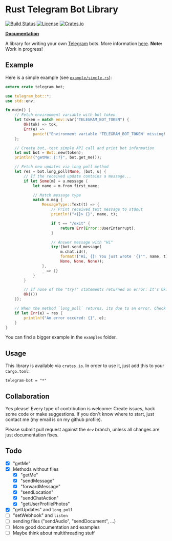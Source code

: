 Rust Telegram Bot Library
=========================
[![Build Status](https://img.shields.io/travis/LukasKalbertodt/telegram-bot.svg)](https://travis-ci.org/LukasKalbertodt/telegram-bot)
[![License](https://img.shields.io/github/license/LukasKalbertodt/telegram-bot.svg)]()
[![Crates.io](https://img.shields.io/crates/v/telegram-bot.svg)](https://crates.io/crates/telegram-bot)

[**Documentation**](https://lukaskalbertodt.github.io/telegram-bot/telegram_bot/)

A library for writing your own [Telegram](https://telegram.org/) bots. More information [here](https://core.telegram.org/bots). **Note:** Work in progress!

## Example
Here is a simple example (see [`example/simple.rs`](https://github.com/LukasKalbertodt/telegram-bot/blob/master/examples/simple.rs)):

``` rust
extern crate telegram_bot;

use telegram_bot::*;
use std::env;

fn main() {
    // Fetch environment variable with bot token
    let token = match env::var("TELEGRAM_BOT_TOKEN") {
        Ok(tok) => tok,
        Err(e) =>
            panic!("Environment variable 'TELEGRAM_BOT_TOKEN' missing! {}", e),
    };

    // Create bot, test simple API call and print bot information
    let mut bot = Bot::new(token);
    println!("getMe: {:?}", bot.get_me());

    // Fetch new updates via long poll method
    let res = bot.long_poll(None, |bot, u| {
        // If the received update contains a message...
        if let Some(m) = u.message {
            let name = m.from.first_name;

            // Match message type
            match m.msg {
                MessageType::Text(t) => {
                    // Print received text message to stdout
                    println!("<{}> {}", name, t);

                    if t == "/exit" {
                        return Err(Error::UserInterrupt);
                    }

                    // Answer message with "Hi"
                    try!(bot.send_message(
                        m.chat.id(),
                        format!("Hi, {}! You just wrote '{}'", name, t),
                        None, None, None));
                },
                _ => {}
            }
        }

        // If none of the "try!" statements returned an error: It's Ok!
        Ok(())
    });

    // When the method `long_poll` returns, its due to an error. Check it here.
    if let Err(e) = res {
        println!("An error occured: {}", e);
    }
}
```
You can find a bigger example in the `examples` folder.

## Usage
This library is available via `crates.io`. In order to use it, just add this to your `Cargo.toml`:

```
telegram-bot = "*"
```

## Collaboration
Yes please! Every type of contribution is welcome: Create issues, hack some code or make suggestions. If you don't know where to start, just contact me (my email is on my github profile).

Please submit pull request against the `dev` branch, unless all changes are just documentation fixes.

## Todo

- [x] "getMe"
- [x] Methods without files
  - [x] "getMe"
  - [x] "sendMessage"
  - [x] "forwardMessage"
  - [x] "sendLocation"
  - [x] "sendChatAction"
  - [x] "getUserProfilePhotos"
- [x] "getUpdates" and `long_poll`
- [ ] "setWebhook" and `listen`
- [ ] sending files ("sendAudio", "sendDocument", ...)
- [ ] More good documentation and examples
- [ ] Maybe think about multithreading stuff
